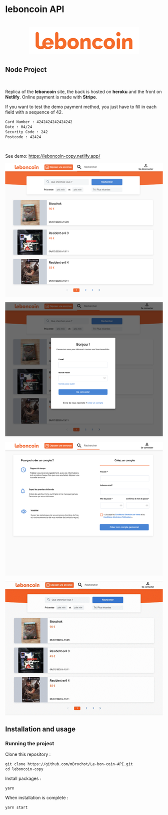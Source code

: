 # leboncoin API

<h1 align="center">
	<img
		width="350"
		alt="leboncoin"
		src="https://raw.githubusercontent.com/mBrochot/leboncoin-copy/master/src/images/leboncoin-logo.png">
</h1>

## Node Project

<br/>

Replica of the **leboncoin** site, the back is hosted on **heroku** and the front on **Netlify**. Online payment is made with **Stripe**.

If you want to test the demo payment method, you just have to fill in each field with a sequence of 42.

```
Card Number : 4242424242424242
Date : 04/24
Security Code : 242
Postcode : 42424
```

<br/>

See demo: https://leboncoin-copy.netlify.app/

<p align="center">
   <img
		width="600"
		alt="capture"
		src="https://raw.githubusercontent.com/mBrochot/leboncoin-copy/master/preview/capture-leboncoin-1.png">
</p>
<p align="center">
   <img
		width="600"
		alt="capture"
		src="https://raw.githubusercontent.com/mBrochot/leboncoin-copy/master/preview/capture-leboncoin-2.png">
</p>
<p align="center">
   <img
		width="600"
		alt="capture"
		src="https://raw.githubusercontent.com/mBrochot/leboncoin-copy/master/preview/capture-leboncoin-3.png">
</p>
<p align="center">
   <img
		width="600"
		alt="capture"
		src="https://raw.githubusercontent.com/mBrochot/leboncoin-copy/master/preview/capture-leboncoin.gif">
</p>

## Installation and usage

### Running the project

Clone this repository :

```
git clone https://github.com/mBrochot/Le-bon-coin-API.git
cd leboncoin-copy
```

Install packages :

```
yarn
```

When installation is complete :

```bash
yarn start
```
